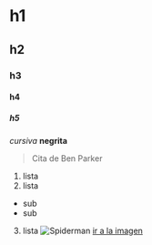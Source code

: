 # h1
## h2
### h3 
#### h4 
##### h5
*cursiva* **negrita**
> Cita de Ben Parker

1. lista
2. lista 
  * sub
  * sub
3. lista
![Spiderman](https://i.blogs.es/e65b90/spiderman2/1366_2000.jpg)
[ir a la imagen](https://i.blogs.es/e65b90/spiderman2/1366_2000.jpg)
